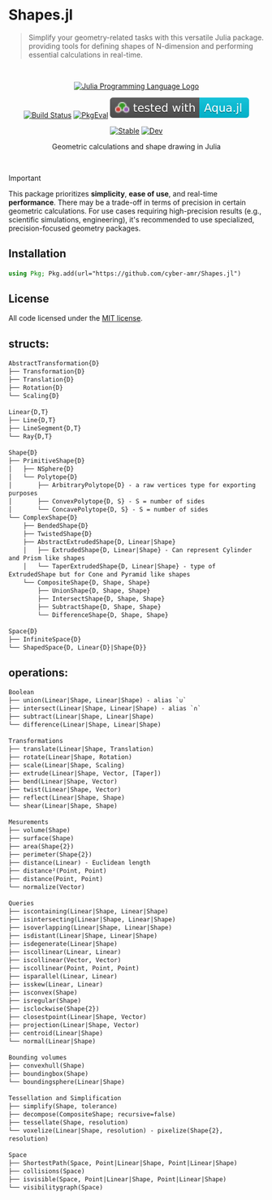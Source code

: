 <!-- Markdown link & img dfn's -->
[license]: LICENSE

# Shapes.jl
> Simplify your geometry-related tasks with this versatile Julia package. providing tools for defining shapes of N-dimension and performing essential calculations in real-time.

<div align="center">
  <br />
  <p>
    <a target="_blank" href="https://julialang.org/"><img src="https://upload.wikimedia.org/wikipedia/commons/thumb/1/1f/Julia_Programming_Language_Logo.svg/320px-Julia_Programming_Language_Logo.svg.png" alt="Julia Programming Language Logo" /></a>
  </p>
  <p>
    <a target="_blank" href="https://github.com/cyber-amr/Shapes.jl/actions/workflows/CI.yml?query=branch%3Amain"><img src="https://github.com/cyber-amr/Shapes.jl/actions/workflows/CI.yml/badge.svg?branch=main" alt="Build Status" /></a>
    <a target="_blank" href="https://JuliaCI.github.io/NanosoldierReports/pkgeval_badges/S/Shapes.html"><img src="https://JuliaCI.github.io/NanosoldierReports/pkgeval_badges/S/Shapes.svg" alt="PkgEval" /></a>
    <a target="_blank" href="https://github.com/JuliaTesting/Aqua.jl"><img src="https://raw.githubusercontent.com/JuliaTesting/Aqua.jl/master/badge.svg" alt="Aqua" /></a>
  </p>
  <p>
    <a target="_blank" href="https://cyber-amr.github.io/Shapes.jl/stable/"><img src="https://img.shields.io/badge/docs-stable-blue.svg" alt="Stable" /></a>
    <a target="_blank" href="https://cyber-amr.github.io/Shapes.jl/dev/"><img src="https://img.shields.io/badge/docs-dev-blue.svg" alt="Dev" /></a>
  </p>
  <p>Geometric calculations and shape drawing in Julia</p>
  <br />
</div>


> [!IMPORTANT]
> This package prioritizes **simplicity**, **ease of use**, and real-time **performance**. There may be a trade-off in terms of precision in certain geometric calculations. For use cases requiring high-precision results (e.g., scientific simulations, engineering), it's recommended to use specialized, precision-focused geometry packages.

## Installation
```julia
using Pkg; Pkg.add(url="https://github.com/cyber-amr/Shapes.jl")
```

## License
All code licensed under the [MIT license][license].

## structs:
```
AbstractTransformation{D}
├── Transformation{D}
├── Translation{D}
├── Rotation{D}
└── Scaling{D}

Linear{D,T}
├── Line{D,T}
├── LineSegment{D,T}
└── Ray{D,T}

Shape{D}
├── PrimitiveShape{D}
│   ├── NSphere{D}
│   └── Polytope{D}
│       ├── ArbitraryPolytope{D} - a raw vertices type for exporting purposes
│       ├── ConvexPolytope{D, S} - S = number of sides
│       └── ConcavePolytope{D, S} - S = number of sides
└── ComplexShape{D}
    ├── BendedShape{D}
    ├── TwistedShape{D}
    ├── AbstractExtrudedShape{D, Linear|Shape}
    │   ├── ExtrudedShape{D, Linear|Shape} - Can represent Cylinder and Prism like shapes
    │   └── TaperExtrudedShape{D, Linear|Shape} - type of ExtrudedShape but for Cone and Pyramid like shapes
    └── CompositeShape{D, Shape, Shape}
        ├── UnionShape{D, Shape, Shape}
        ├── IntersectShape{D, Shape, Shape}
        ├── SubtractShape{D, Shape, Shape}
        └── DifferenceShape{D, Shape, Shape}

Space{D}
├── InfiniteSpace{D}
└── ShapedSpace{D, Linear{D}|Shape{D}}
```

## operations:
```
Boolean
├── union(Linear|Shape, Linear|Shape) - alias `∪`
├── intersect(Linear|Shape, Linear|Shape) - alias `∩`
├── subtract(Linear|Shape, Linear|Shape)
└── difference(Linear|Shape, Linear|Shape)

Transformations
├── translate(Linear|Shape, Translation)
├── rotate(Linear|Shape, Rotation)
├── scale(Linear|Shape, Scaling)
├── extrude(Linear|Shape, Vector, [Taper])
├── bend(Linear|Shape, Vector)
├── twist(Linear|Shape, Vector)
├── reflect(Linear|Shape, Shape)
└── shear(Linear|Shape, Shape)

Mesurements
├── volume(Shape)
├── surface(Shape)
├── area(Shape{2})
├── perimeter(Shape{2})
├── distance(Linear) - Euclidean length
├── distance²(Point, Point)
├── distance(Point, Point)
└── normalize(Vector)

Queries
├── iscontaining(Linear|Shape, Linear|Shape)
├── isintersecting(Linear|Shape, Linear|Shape)
├── isoverlapping(Linear|Shape, Linear|Shape)
├── isdistant(Linear|Shape, Linear|Shape)
├── isdegenerate(Linear|Shape)
├── iscollinear(Linear, Linear)
├── iscollinear(Vector, Vector)
├── iscollinear(Point, Point, Point)
├── isparallel(Linear, Linear)
├── isskew(Linear, Linear)
├── isconvex(Shape)
├── isregular(Shape)
├── isclockwise(Shape{2})
├── closestpoint(Linear|Shape, Vector)
├── projection(Linear|Shape, Vector)
├── centroid(Linear|Shape)
└── normal(Linear|Shape)

Bounding volumes
├── convexhull(Shape)
├── boundingbox(Shape)
└── boundingsphere(Linear|Shape)

Tessellation and Simplification
├── simplify(Shape, tolerance)
├── decompose(CompositeShape; recursive=false)
├── tessellate(Shape, resolution)
└── voxelize(Linear|Shape, resolution) - pixelize(Shape{2}, resolution)

Space
├── ShortestPath(Space, Point|Linear|Shape, Point|Linear|Shape)
├── collisions(Space)
├── isvisible(Space, Point|Linear|Shape, Point|Linear|Shape)
└── visibilitygraph(Space)
```
